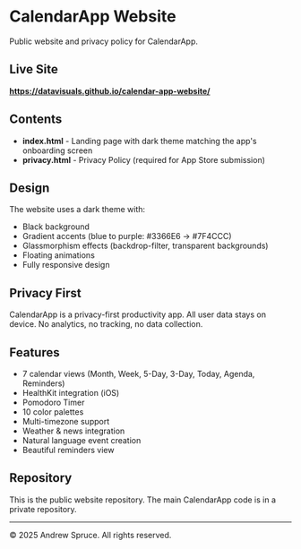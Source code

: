 # CalendarApp Website

Public website and privacy policy for CalendarApp.

## Live Site

**https://datavisuals.github.io/calendar-app-website/**

## Contents

- **index.html** - Landing page with dark theme matching the app's onboarding screen
- **privacy.html** - Privacy Policy (required for App Store submission)

## Design

The website uses a dark theme with:
- Black background
- Gradient accents (blue to purple: #3366E6 → #7F4CCC)
- Glassmorphism effects (backdrop-filter, transparent backgrounds)
- Floating animations
- Fully responsive design

## Privacy First

CalendarApp is a privacy-first productivity app. All user data stays on device. No analytics, no tracking, no data collection.

## Features

- 7 calendar views (Month, Week, 5-Day, 3-Day, Today, Agenda, Reminders)
- HealthKit integration (iOS)
- Pomodoro Timer
- 10 color palettes
- Multi-timezone support
- Weather & news integration
- Natural language event creation
- Beautiful reminders view

## Repository

This is the public website repository. The main CalendarApp code is in a private repository.

---

© 2025 Andrew Spruce. All rights reserved.
